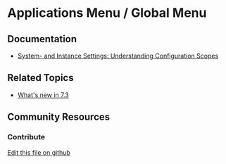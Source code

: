 # Applications Menu / Global Menu

## Documentation

* [System- and Instance Settings: Understanding Configuration Scopes](https://learn.liferay.com/dxp/7.x/en/system-administration/system-settings/understanding-configuration-scope.html#system-settings-and-instance-settings)

## Related Topics

* [What's new in 7.3](https://learn.liferay.com/dxp/7.x/en/getting-started/whats-new-73.html#global-menu)

## Community Resources

### Contribute

[Edit this file on github](https://github.com/olafk/controlpanel-documentation-docs/blob/master/md/73en/com_liferay_configuration_admin_web_portlet_InstanceSettingsPortlet/com.liferay.product.navigation.applications.menu.configuration.ApplicationsMenuInstanceConfiguration.md)
